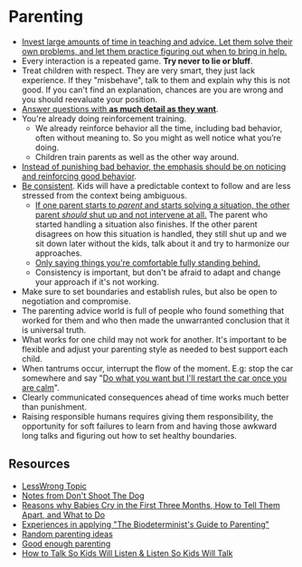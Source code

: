 # Parenting

- [Invest large amounts of time in teaching and advice. Let them solve their own problems, and let them practice figuring out when to bring in help.](https://www.lesswrong.com/posts/FKB7iEergZaC7PvQf/growing-independence)
- Every interaction is a repeated game. **Try never to lie or bluff**.
- Treat children with respect. They are very smart, they just lack experience. If they "misbehave", talk to them and explain why this is not good. If you can't find an explanation, chances are you are wrong and you should reevaluate your position.
- [Answer questions with **as much detail as they want**](https://www.lesswrong.com/posts/8gapy2nLy4wysXSGL/parenting-rules).
- You're already doing reinforcement training.
	- We already reinforce behavior all the time, including bad behavior, often without meaning to. So you might as well notice what you’re doing.
	- Children train parents as well as the other way around.
- [Instead of punishing bad behavior, the emphasis should be on noticing and reinforcing good behavior](https://www.lesswrong.com/posts/Cf2xxC3Yx9g6w7yXN/notes-from-don-t-shoot-the-dog).
- [Be consistent](https://www.jefftk.com/p/predictable-parenting). Kids will have a predictable context to follow and are less stressed from the context being ambiguous.
	- [If one parent starts to _parent_ and starts solving a situation, the other parent _should_ shut up and not intervene at all.](https://www.lesswrong.com/posts/BfP42fcnuMovbu5fe/grandpa-has-different-rules) The parent who started handling a situation also finishes. If the other parent disagrees on how this situation is handled, they still shut up and we sit down later without the kids, talk about it and try to harmonize our approaches.
	- [Only saying things you're comfortable fully standing behind.](https://www.jefftk.com/p/how-to-parent-more-predictably)
	- Consistency is important, but don't be afraid to adapt and change your approach if it's not working.
- Make sure to set boundaries and establish rules, but also be open to negotiation and compromise.
- The parenting advice world is full of people who found something that worked for them and who then made the unwarranted conclusion that it is universal truth.
- What works for one child may not work for another. It's important to be flexible and adjust your parenting style as needed to best support each child.
- When tantrums occur, interrupt the flow of the moment. E.g: stop the car somewhere and say "[Do what you want but I'll restart the car once you are calm](https://news.ycombinator.com/item?id=31204423)".
- Clearly communicated consequences ahead of time works much better than punishment.
- Raising responsible humans requires giving them responsibility, the opportunity for soft failures to learn from and having those awkward long talks and figuring out how to set healthy boundaries.

## Resources

- [LessWrong Topic](https://www.lesswrong.com/tag/parenting)
- [Notes from Don't Shoot The Dog](https://www.lesswrong.com/posts/Cf2xxC3Yx9g6w7yXN/notes-from-don-t-shoot-the-dog)
- [Reasons why Babies Cry in the First Three Months, How to Tell Them Apart, and What to Do](https://probablydance.com/2022/02/19/reasons-why-babies-cry-in-the-first-three-months-how-to-tell-them-apart-and-what-to-do/)
- [Experiences in applying "The Biodeterminist's Guide to Parenting"](https://www.lesswrong.com/posts/PAYMMgPi2L3MPP967/experiences-in-applying-the-biodeterminist-s-guide-to-1)
- [Random parenting ideas](https://www.lesswrong.com/posts/6vPvpTZTBqe6evmKL/some-random-parenting-ideas)
- [Good enough parenting](https://goodenoughparenting.com/)
- [How to Talk So Kids Will Listen & Listen So Kids Will Talk](https://www.amazon.com/How-Talk-Kids-Will-Listen/dp/1451663870/)
